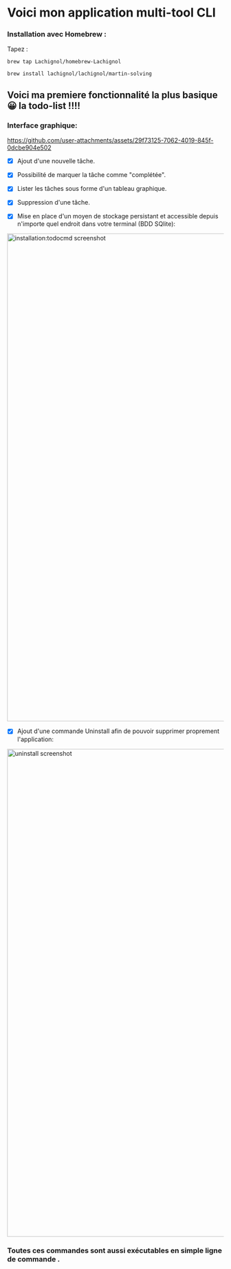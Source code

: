 # Voici mon application multi-tool CLI

### Installation avec Homebrew :

Tapez :

```
brew tap Lachignol/homebrew-Lachignol 
```

```
brew install lachignol/lachignol/martin-solving
```


 ## Voici ma premiere fonctionnalité la plus basique 😀 la todo-list !!!!


### Interface graphique:

https://github.com/user-attachments/assets/29f73125-7062-4019-845f-0dcbe904e502

- [x] Ajout d'une nouvelle tâche.
- [x] Possibilité de marquer la tâche comme "complétée".
- [x] Lister les tâches sous forme d'un tableau graphique.
- [x] Suppression d'une tâche.
- [x] Mise en place d'un moyen de stockage persistant et accessible depuis n'importe quel endroit dans votre terminal (BDD SQlite):

      
      
<img width="1133" alt="installation:todocmd screenshot" src="https://github.com/Lachignol/cli-app/assets/110435478/a4a2c0b0-66cd-4d9f-ac3d-1bbda79c7fd5">

- [x] Ajout d'une commande Uninstall afin de pouvoir supprimer proprement l'application:



      
<img width="1133" alt="uninstall screenshot" src="https://github.com/Lachignol/cli-app/assets/110435478/cf43a513-d0e7-48b0-ae64-f18b0db4530d">







### Toutes ces commandes sont aussi exécutables en simple ligne de commande .


